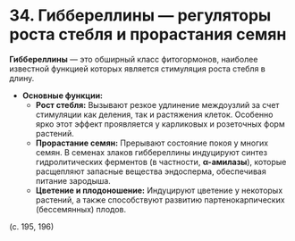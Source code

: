 # 34. Гиббереллины — регуляторы роста стебля и прорастания семян

**Гиббереллины** — это обширный класс фитогормонов, наиболее известной функцией которых является стимуляция роста стебля в длину.

*   **Основные функции:**
    *   **Рост стебля:** Вызывают резкое удлинение междоузлий за счет стимуляции как деления, так и растяжения клеток. Особенно ярко этот эффект проявляется у карликовых и розеточных форм растений.
    *   **Прорастание семян:** Прерывают состояние покоя у многих семян. В семенах злаков гиббереллины индуцируют синтез гидролитических ферментов (в частности, **α-амилазы**), которые расщепляют запасные вещества эндосперма, обеспечивая питание зародыша.
    *   **Цветение и плодоношение:** Индуцируют цветение у некоторых растений, а также способствуют развитию партенокарпических (бессемянных) плодов.

(с. 195, 196)
